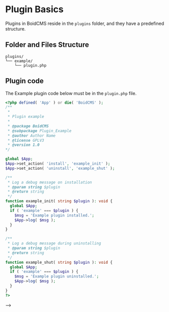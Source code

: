 # Plugin Basics
Plugins in BoidCMS reside in the `plugins` folder, and they have a predefined structure.


## Folder and Files Structure

```plain
plugins/
└── example/
    └── plugin.php
```


## Plugin code
The Example plugin code below must be in the `plugin.php` file.     

```php
<?php defined( 'App' ) or die( 'BoidCMS' );
/**
 *
 * Plugin example
 *
 * @package BoidCMS
 * @subpackage Plugin_Example
 * @author Author Name
 * @license GPLV3
 * @version 1.0
*/

global $App;
$App->set_action( 'install', 'example_init' );
$App->set_action( 'uninstall', 'example_shut' );

/**
 * Log a debug message on installation
 * @param string $plugin
 * @return string
 */
function example_init( string $plugin ): void {
  global $App;
  if ( 'example' === $plugin ) {
    $msg = 'Example plugin installed.';
    $App->log( $msg );
  }
}

/**
 * Log a debug message during uninstalling
 * @param string $plugin
 * @return string
 */
function example_shut( string $plugin ): void {
  global $App;
  if ( 'example' === $plugin ) {
    $msg = 'Example plugin uninstalled.';
    $App->log( $msg );
  }
}
?>
```
-->
